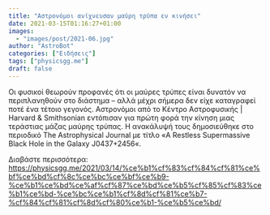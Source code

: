```yaml
---
title: "Αστρονόμοι ανίχνευσαν μαύρη τρύπα εν κινήσει"
date: 2021-03-15T01:16:27+01:00
images:
  - "images/post/2021-06.jpg"
author: "AstroBot"
categories: ["Ειδήσεις"]
tags: ["physicsgg.me"]
draft: false
---
```


Οι φυσικοί θεωρούν προφανές ότι οι μαύρες τρύπες είναι δυνατόν να περιπλανηθούν στο διάστημα – αλλά μέχρι σήμερα δεν είχε καταγραφεί ποτέ ένα τέτοιο γεγονός. Αστρονόμοι από το Κέντρο Αστροφυσικής | Harvard & Smithsonian εντόπισαν για πρώτη φορά την κίνηση μιας τεράστιας μάζας μαύρης τρύπας. Η ανακάλυψή τους δημοσιεύθηκε στο περιοδικό The Astrophysical Journal με τίτλο «A Restless Supermassive Black Hole in the Galaxy J0437+2456«.

Διαβάστε περισσότερα: https://physicsgg.me/2021/03/14/%ce%b1%cf%83%cf%84%cf%81%ce%bf%ce%bd%cf%8c%ce%bc%ce%bf%ce%b9-%ce%b1%ce%bd%ce%af%cf%87%ce%bd%ce%b5%cf%85%cf%83%ce%b1%ce%bd-%ce%bc%ce%b1%cf%8d%cf%81%ce%b7-%cf%84%cf%81%cf%8d%cf%80%ce%b1-%ce%b5%ce%bd/
